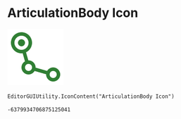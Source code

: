 # ArticulationBody Icon
![](/img/ArticulationBody%20Icon.png)

``` CSharp
EditorGUIUtility.IconContent("ArticulationBody Icon")
```
```
-6379934706875125041
```
